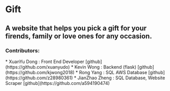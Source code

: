# Gift

## A website that helps you pick a gift for your firends, family or love ones for any occasion.

<h3>Contributors:</h3>
* XuanYu Dong : Front End Developer                                         
[github](https://github.com/xuanyudo) 
* Kevin Wong : Backend (flask)                                              
[github](https://github.com/kjwong2018)
* Rong Yang : SQL AWS Database                                              
[github](https://github.com/z28980361)
* JianZhao Zheng : SQL Database, Website Scraper                            
[github](https://github.com/a594190474)

